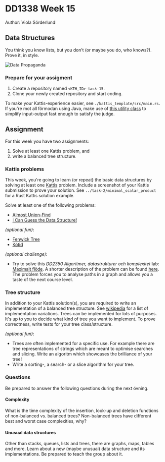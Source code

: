 # DD1338 Week 15
Author: Viola Sörderlund
## Data Structures

You think you know lists, but you don't (or maybe you do, who knows?). Prove it, in style.

![Data Propaganda](https://external-content.duckduckgo.com/iu/?u=https%3A%2F%2Fwww.cs.dartmouth.edu%2F~tjp%2Fcs10%2Fbeautiful_code.jpg&f=1&nofb=1)

### Prepare for your assigment

1) Create a repository named `<KTH_ID>-task-15`.
2) Clone your newly created repository and start coding. 

To make your Kattis-experience easier, see `./kattis_template/src/main.rs`. If you're mot all förmodan using Java, make use of [this utility class](https://open.kattis.com/download/Kattio.java?1a0093=) to simplify input-output fast enough to satisfy the judge.

## Assignment

For this week you have two assignments:
1) Solve at least one Kattis problem, and
2) write a balanced tree structure.

### Kattis problems

This week, you're going to learn (or repeat) the basic data structures by solving at least one [Kattis](https://kth.kattis.com) problem. Include a screenshot of your Kattis submission to prove your solution. See `../task-2/minimal_scalar_product` for a Rust Kattis solution example.

Solve at least one of the following problems:
- [Almost Union-Find](https://open.kattis.com/problems/almostunionfind)
- [I Can Guess the Data Structure!](https://open.kattis.com/problems/guessthedatastructure)

_(optional fun)_:
- [Fenwick Tree](https://open.kattis.com/problems/fenwick)
- [Kötid](https://po.kattis.com/problems/kotid)

_(optional challenge)_:
- Try to solve this _DD2350 Algoritmer, datastrukturer och komplexitet_ lab: [Maximalt flöde](https://kth.kattis.com/problems/oldkattis.adkmaxflow). A shorter description of the problem can be found [here](https://hackmd.io/@wlWoSpi1QOKOJMmh8GQ2OA/HkrD6vbGU). The problem forces you to analyse paths in a graph and allows you a taste of the next course level.

### Tree structure

In addition to your Kattis solution(s), you are required to write an implementation of a balanced tree structure. See [wikipedia](https://en.wikipedia.org/wiki/Self-balancing_binary_search_tree) for a list of implementation variations. Trees can be implemented for lots of purposes. It's up to you to decide what kind of tree you want to implement. To prove correctness, write tests for your tree class/structure. 

_(optional fun)_:
- Trees are often implemented for a specific use. For example there are tree representations of strings which are meant to optimise searches and slicing. Write an algoritm which showcases the brilliance of your tree!
- Write a sorting-, a search- or a slice algorithm for your tree.

### Questions

Be prepared to answer the following questions during the next övning.

#### Complexity

What is the time complexity of the insertion, look-up and deletion functions of non-balanced vs. balanced trees? Non-balanced trees have different best and worst case complexities, why?

#### Unusual data structures

Other than stacks, queues, lists and trees, there are graphs, maps, tables and more. Learn about a new (maybe unusual) data structure and its implementations. Be prepared to teach the group about it.
